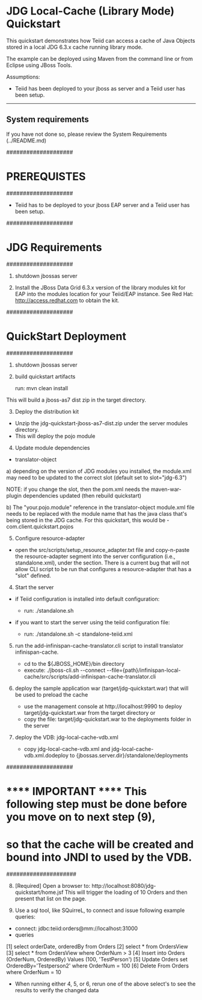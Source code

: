 JDG Local-Cache (Library Mode) Quickstart
================================

This quickstart demonstrates how Teiid can access a cache of Java Objects stored in a 
local JDG 6.3.x cache running library mode.

The example can be deployed using Maven from the command line or from Eclipse using
JBoss Tools.

Assumptions:
-  Teiid has been deployed to your jboss as server and a Teiid user has been setup.

-------------------
System requirements
-------------------

If you have not done so, please review the System Requirements (../README.md)

####################
#  PREREQUISTES
####################

-  Teiid has to be deployed to your jboss EAP server and a Teiid user has been setup.
   
####################
#  JDG Requirements
####################

1) shutdown jbossas server

2) Install the JBoss Data Grid 6.3.x version of the library modules kit for EAP into 
	the modules location for your Teiid/EAP instance.
   See Red Hat:   http://access.redhat.com  to obtain the kit.


####################
#   QuickStart Deployment
####################

1) shutdown jbossas server

2) build quickstart artifacts

	run:  mvn clean install   

This will build a jboss-as7 dist zip in the target directory.

3)  Deploy the distribution kit

-  Unzip the jdg-quickstart-jboss-as7-dist.zip under the server modules directory.
-  This will deploy the pojo module

4) Update module dependencies

-  translator-object

a)  depending on the version of JDG modules you installed, the module.xml may need to be
updated to the correct slot (default set to slot="jdg-6.3")

NOTE:  if you change the slot, then the pom.xml needs the maven-war-plugin dependencies updated (then rebuild quickstart)

b)  The "your.pojo.module" reference in the translator-object module.xml file needs to be replaced with the module name that has
the java class that's being stored in the JDG cache.  For this quickstart, this would be - com.client.quickstart.pojos
		
5) Configure resource-adapter

-  open the src/scripts/setup_resource_adapter.txt file and copy-n-paste the resource-adapter
segment into the server configuration (i.e., standalone.xml), under the  <subsystem xmlns="urn:jboss:domain:resource-adapters:1.1">
section.  There is a current bug that will not allow CLI script to be run that configures a resource-adapter that has a "slot" defined.


4) Start the server

-  if Teiid configuration is installed into default configuration:
	*  run:  ./standalone.sh

-  if you want to start the server using the teiid configuration file:
	*  run:  ./standalone.sh -c standalone-teiid.xml

5) run the add-infinispan-cache-translator.cli script to install translator infinispan-cache.

	-	cd to the ${JBOSS_HOME}/bin directory
	-	execute:  ./jboss-cli.sh --connect --file={path}/infinispan-local-cache/src/scripts/add-infinispan-cache-translator.cli 

6) deploy the sample application war (target/jdg-quickstart.war) that will be used to preload the cache

	* use the management console at http://localhost:9990 to deploy target/jdg-quickstart.war from the target directory
		or
    * copy the file:  target/jdg-quickstart.war to the deployments folder in the server
	
7) deploy the VDB: jdg-local-cache-vdb.xml

	* copy jdg-local-cache-vdb.xml and jdg-local-cache-vdb.xml.dodeploy to {jbossas.server.dir}/standalone/deployments	


####################
#   **** IMPORTANT **** This following step must be done before you move on to next step (9), 
#   so that the cache will be created and bound into JNDI to used by the VDB.
#####################

8) [Required] Open a browser to:  http://localhost:8080/jdg-quickstart/home.jsf
This will trigger the loading of 10 Orders and then present that list on the page.



9) Use a sql tool, like SQuirreL, to connect and issue following example queries:

-  connect:  jdbc:teiid:orders@mm://localhost:31000
-  queries 

[1] select orderDate, orderedBy from Orders
[2] select * from OrdersView
[3] select * from OrdersView where OrderNum > 3
[4] Insert into Orders (OrderNum, OrderedBy) Values (100, 'TestPerson')
[5] Update Orders set OrderedBy='Testperson2' where OrderNum = 100
[6] Delete From Orders where OrderNum = 10

* When running either 4, 5, or 6, rerun one of the above select's to see the results to 
verify the changed data


